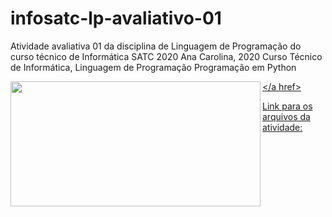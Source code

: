 # infosatc-lp-avaliativo-01
Atividade avaliativa 01 da disciplina de Linguagem de Programação do curso técnico de Informática SATC 2020
Ana Carolina, 2020
Curso Técnico de Informática, Linguagem de Programação
Programação em Python

<a href = https://web.satc.edu.br><img src  = "satc.jpg" width ="400" height ="200" align = "left"></a href>

<a href = https://github.com/anacarolina1002/infosatc-lp-avaliativo-01.git>
Link para os arquivos da atividade:
</a href>




